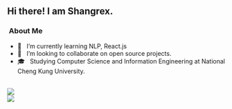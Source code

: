 <h2> Hi there! I am Shangrex. </h2>

<h3>  &nbsp;About Me </h3>

- 🌱 &nbsp; I’m currently learning NLP, React.js
- 👯 &nbsp; I’m looking to collaborate on open source projects.
- 🎓 &nbsp; Studying Computer Science and Information Engineering at National Cheng Kung University.

</br>

<a href="https://github.com/anuraghazra/github-readme-stats">
  <img align="center" src="https://github-readme-stats.vercel.app/api?username=Shangrex&show_icons=true" />
</a>

</br>

<a href="https://github.com/anuraghazra/convoychat">
  <img align="center" src="https://github-readme-stats.vercel.app/api/top-langs/?username=shangrex&hide=jupyter%20notebook,SWIG,Shaderlab&layout=compact"/>
</a>

